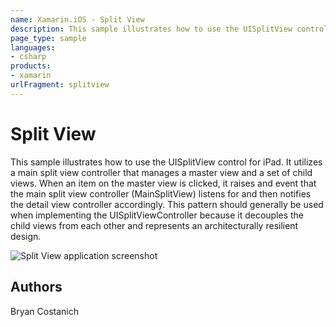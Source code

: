 ```yaml
---
name: Xamarin.iOS - Split View
description: This sample illustrates how to use the UISplitView control for iPad. It utilizes a main split view controller that manages a master view and a set...
page_type: sample
languages:
- csharp
products:
- xamarin
urlFragment: splitview
---
```

# Split View

This sample illustrates how to use the UISplitView control for iPad. It
utilizes a main split view controller that manages a master view and a set
of child views. When an item on the master view is clicked, it raises and
event that the main split view controller (MainSplitView) listens for and
then notifies the detail view controller accordingly. This pattern should
generally be used when implementing the UISplitViewController because it
decouples the child views from each other and represents an architecturally
resilient design.

![Split View application screenshot](Screenshots/01.png "Split View application screenshot")

## Authors

Bryan Costanich
